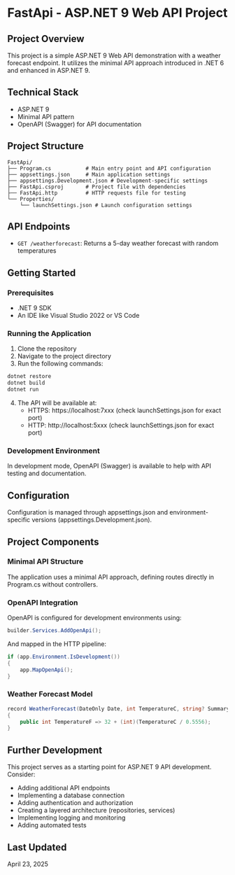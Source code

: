 # FastApi - ASP.NET 9 Web API Project

## Project Overview
This project is a simple ASP.NET 9 Web API demonstration with a weather forecast endpoint. It utilizes the minimal API approach introduced in .NET 6 and enhanced in ASP.NET 9.

## Technical Stack
- ASP.NET 9
- Minimal API pattern
- OpenAPI (Swagger) for API documentation

## Project Structure
```
FastApi/
├── Program.cs           # Main entry point and API configuration
├── appsettings.json     # Main application settings
├── appsettings.Development.json # Development-specific settings
├── FastApi.csproj       # Project file with dependencies
├── FastApi.http         # HTTP requests file for testing
└── Properties/
    └── launchSettings.json # Launch configuration settings
```

## API Endpoints
- `GET /weatherforecast`: Returns a 5-day weather forecast with random temperatures

## Getting Started

### Prerequisites
- .NET 9 SDK
- An IDE like Visual Studio 2022 or VS Code

### Running the Application
1. Clone the repository
2. Navigate to the project directory
3. Run the following commands:

```bash
dotnet restore
dotnet build
dotnet run
```

4. The API will be available at:
   - HTTPS: https://localhost:7xxx (check launchSettings.json for exact port)
   - HTTP: http://localhost:5xxx (check launchSettings.json for exact port)

### Development Environment
In development mode, OpenAPI (Swagger) is available to help with API testing and documentation.

## Configuration
Configuration is managed through appsettings.json and environment-specific versions (appsettings.Development.json).

## Project Components

### Minimal API Structure
The application uses a minimal API approach, defining routes directly in Program.cs without controllers.

### OpenAPI Integration
OpenAPI is configured for development environments using:
```csharp
builder.Services.AddOpenApi();
```

And mapped in the HTTP pipeline:
```csharp
if (app.Environment.IsDevelopment())
{
    app.MapOpenApi();
}
```

### Weather Forecast Model
```csharp
record WeatherForecast(DateOnly Date, int TemperatureC, string? Summary)
{
    public int TemperatureF => 32 + (int)(TemperatureC / 0.5556);
}
```

## Further Development
This project serves as a starting point for ASP.NET 9 API development. Consider:

- Adding additional API endpoints
- Implementing a database connection
- Adding authentication and authorization
- Creating a layered architecture (repositories, services)
- Implementing logging and monitoring
- Adding automated tests

## Last Updated
April 23, 2025